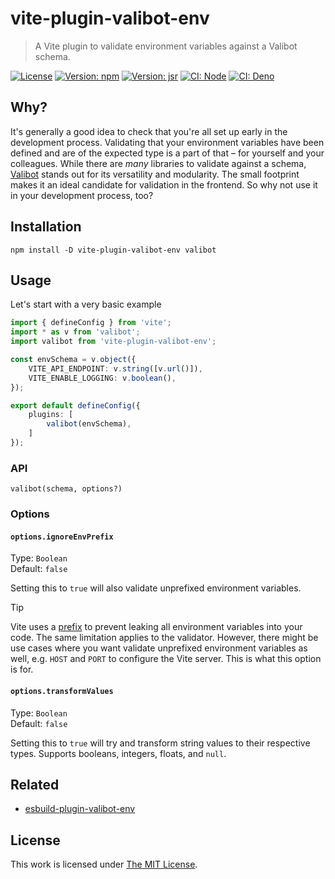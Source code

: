 # vite-plugin-valibot-env

> A Vite plugin to validate environment variables against a Valibot schema.

[![License](https://img.shields.io/github/license/idleberg/vite-plugin-valibot-env?color=blue&style=for-the-badge)](https://github.com/idleberg/vite-plugin-valibot-env/blob/main/LICENSE)
[![Version: npm](https://img.shields.io/npm/v/vite-plugin-valibot-env?style=for-the-badge)](https://www.npmjs.org/package/vite-plugin-valibot-env)
[![Version: jsr](https://img.shields.io/jsr/v/@idleberg/vite-plugin-valibot-env?style=for-the-badge)](https://jsr.io/@idleberg/vite-plugin-valibot-env)
[![CI: Node](https://img.shields.io/github/actions/workflow/status/idleberg/vite-plugin-valibot-env/node.yml?logo=nodedotjs&logoColor=white&style=for-the-badge)](https://github.com/idleberg/vite-plugin-valibot-env/actions)
[![CI: Deno](https://img.shields.io/github/actions/workflow/status/idleberg/vite-plugin-valibot-env/deno.yml?logo=deno&logoColor=white&style=for-the-badge)](https://github.com/idleberg/vite-plugin-valibot-env/actions)

## Why?

It's generally a good idea to check that you're all set up early in the development process. Validating that your environment variables have been defined and are of the expected type is a part of that – for yourself and your colleagues. While there are _many_ libraries to validate against a schema, [Valibot](https://valibot.dev/) stands out for its versatility and modularity. The small footprint makes it an ideal candidate for validation in the frontend. So why not use it in your development process, too?

## Installation

`npm install -D vite-plugin-valibot-env valibot`

## Usage

Let's start with a very basic example

```ts
import { defineConfig } from 'vite';
import * as v from 'valibot';
import valibot from 'vite-plugin-valibot-env';

const envSchema = v.object({
	VITE_API_ENDPOINT: v.string([v.url()]),
	VITE_ENABLE_LOGGING: v.boolean(),
});

export default defineConfig({
	plugins: [
		valibot(envSchema),
	]
});
```

### API

`valibot(schema, options?)`

### Options

#### `options.ignoreEnvPrefix`

Type: `Boolean`  
Default: `false`  

Setting this to `true` will also validate unprefixed environment variables.

> [!TIP]
> Vite uses a [prefix](https://vitejs.dev/config/shared-options.html#envprefix) to prevent leaking all environment variables into your code. The same limitation applies to the validator. However, there might be use cases where you want validate unprefixed environment variables as well, e.g. `HOST` and `PORT` to configure the Vite server. This is what this option is for.

#### `options.transformValues`

Type: `Boolean`  
Default: `false`  

Setting this to `true` will try and transform string values to their respective types. Supports booleans, integers, floats, and `null`.

## Related

- [esbuild-plugin-valibot-env](https://github.com/idleberg/esbuild-plugin-valibot-env)

## License

This work is licensed under [The MIT License](LICENSE).
